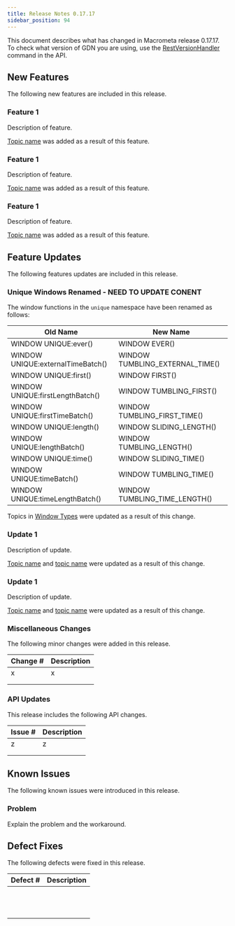 ```yaml
---
title: Release Notes 0.17.17
sidebar_position: 94
---
```


This document describes what has changed in Macrometa release 0.17.17. To check what version of GDN you are using, use the [RestVersionHandler](https://macrometa.com/docs/api#/operations/RestVersionHandler) command in the API.

## New Features

The following new features are included in this release.

### Feature 1

Description of feature.

[Topic name](link) was added as a result of this feature.

### Feature 1

Description of feature.

[Topic name](link) was added as a result of this feature.

### Feature 1

Description of feature.

[Topic name](link) was added as a result of this feature.

## Feature Updates

The following features updates are included in this release.

### Unique Windows Renamed - NEED TO UPDATE CONENT

The window functions in the `unique` namespace have been renamed as follows:

| Old Name                       | New Name                          |
|------------------------------- |----------------------------------|
| WINDOW UNIQUE:ever()           | WINDOW EVER()                     |
| WINDOW UNIQUE:externalTimeBatch() | WINDOW TUMBLING_EXTERNAL_TIME() |
| WINDOW UNIQUE:first()          | WINDOW FIRST()                    |
| WINDOW UNIQUE:firstLengthBatch() | WINDOW TUMBLING_FIRST()          |
| WINDOW UNIQUE:firstTimeBatch() | WINDOW TUMBLING_FIRST_TIME()      |
| WINDOW UNIQUE:length()         | WINDOW SLIDING_LENGTH()           |
| WINDOW UNIQUE:lengthBatch()    | WINDOW TUMBLING_LENGTH()          |
| WINDOW UNIQUE:time()           | WINDOW SLIDING_TIME()             |
| WINDOW UNIQUE:timeBatch()      | WINDOW TUMBLING_TIME()            |
| WINDOW UNIQUE:timeLengthBatch() | WINDOW TUMBLING_TIME_LENGTH()    |

Topics in [Window Types](../cep/windows/window-types/) were updated as a result of this change.

### Update 1

Description of update.

[Topic name](link) and [topic name](link) were updated as a result of this change.

### Update 1

Description of update.

[Topic name](link) and [topic name](link) were updated as a result of this change.

### Miscellaneous Changes

The following minor changes were added in this release.

| Change # | Description |
| -------- | ----------- |
| x        | x           |
|          |             |
|          |             |

### API Updates

This release includes the following API changes.

| Issue # | Description |
| ------- | ----------- |
| z       | z           |
|         |             |
|         |             |

## Known Issues

The following known issues were introduced in this release.

### Problem

Explain the problem and the workaround.

## Defect Fixes

The following defects were fixed in this release.

| Defect #  | Description  |
|---|---|
|   |   |
|   |   |
|   |   |
|   |   |
|   |   |
|   |   |
|   |   |
|   |   |
|   |   |
|   |   |
|   |   |
|   |   |